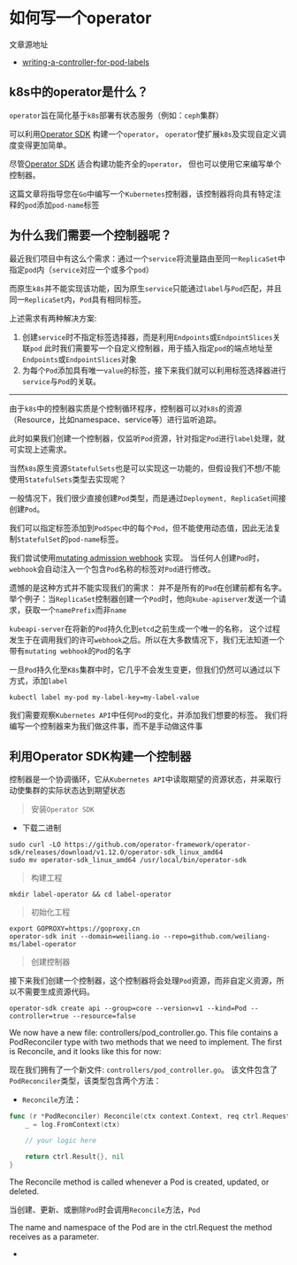 # 如何写一个operator

文章源地址
- [writing-a-controller-for-pod-labels](https://kubernetes.io/blog/2021/06/21/writing-a-controller-for-pod-labels/)

## k8s中的operator是什么？

`operator`旨在简化基于`k8s`部署有状态服务（例如：`ceph`集群）

可以利用[Operator SDK](https://sdk.operatorframework.io/) 构建一个`operator`，
`operator`使扩展`k8s`及实现自定义调度变得更加简单。

尽管[Operator SDK](https://sdk.operatorframework.io/) 适合构建功能齐全的`operator`，
但也可以使用它来编写单个控制器。

这篇文章将指导您在`Go`中编写一个`Kubernetes`控制器，该控制器将向具有特定注释的`pod`添加`pod-name`标签

## 为什么我们需要一个控制器呢？

最近我们项目中有这么个需求：通过一个`service`将流量路由至同一`ReplicaSet`中指定`pod`内（`service`对应一个或多个`pod`）

而原生`k8s`并不能实现该功能，因为原生`service`只能通过`label`与`Pod`匹配，并且同一`ReplicaSet`内，`Pod`具有相同标签。

上述需求有两种解决方案:
1. 创建`service`时不指定标签选择器，而是利用`Endpoints`或`EndpointSlices`关联`pod`
此时我们需要写一个自定义控制器，用于插入指定`pod`的端点地址至`Endpoints`或`EndpointSlices`对象
2. 为每个`Pod`添加具有唯一`value`的标签，接下来我们就可以利用标签选择器进行`service`与`Pod`的关联。

---

由于`k8s`中的控制器实质是个控制循环程序，控制器可以对`k8s`的资源（Resource，比如namespace、service等）进行监听追踪。

此时如果我们创建一个控制器，仅监听`Pod`资源，针对指定`Pod`进行`label`处理，就可实现上述需求。

当然`k8s`原生资源`StatefulSets`也是可以实现这一功能的，但假设我们不想/不能使用`StatefulSets`类型去实现呢？

一般情况下，我们很少直接创建`Pod`类型，而是通过`Deployment, ReplicaSet`间接创建`Pod`。

我们可以指定标签添加到`PodSpec`中的每个`Pod`，但不能使用动态值，因此无法复制`StatefulSet`的`pod-name`标签。

我们尝试使用[mutating admission webhook](https://kubernetes.io/docs/reference/access-authn-authz/admission-controllers/#mutatingadmissionwebhook)
实现。
当任何人创建`Pod`时，`webhook`会自动注入一个包含`Pod`名称的标签对`Pod`进行修改。

遗憾的是这种方式并不能实现我们的需求： 并不是所有的`Pod`在创建前都有名字。
举个例子：当`ReplicaSet`控制器创建一个`Pod`时，他向`kube-apiserver`发送一个请求，获取一个`namePrefix`而非`name`

`kubeapi-server`在将新的`Pod`持久化到`etcd`之前生成一个唯一的名称，
这个过程发生于在调用我们的许可`webhook`之后。所以在大多数情况下，我们无法知道一个带有`mutating webhook`的`Pod`的名字

一旦`Pod`持久化至`K8s`集群中时，它几乎不会发生变更，但我们仍然可以通过以下方式，添加`label`

```shell
kubectl label my-pod my-label-key=my-label-value
```

我们需要观察`Kubernetes API`中任何`Pod`的变化，并添加我们想要的标签。
我们将编写一个控制器来为我们做这件事，而不是手动做这件事

## 利用Operator SDK构建一个控制器

控制器是一个协调循环，它从`Kubernetes API`中读取期望的资源状态，并采取行动使集群的实际状态达到期望状态

> 安装`Operator SDK`

- 下载二进制

```shell
sudo curl -LO https://github.com/operator-framework/operator-sdk/releases/download/v1.12.0/operator-sdk_linux_amd64
sudo mv operator-sdk_linux_amd64 /usr/local/bin/operator-sdk
```

> 构建工程

```shell
mkdir label-operator && cd label-operator
```

> 初始化工程

```shell
export GOPROXY=https://goproxy.cn
operator-sdk init --domain=weiliang.io --repo=github.com/weiliang-ms/label-operator
```

> 创建控制器

接下来我们创建一个控制器，这个控制器将会处理`Pod`资源，而非自定义资源，所以不需要生成资源代码。

```shell
operator-sdk create api --group=core --version=v1 --kind=Pod --controller=true --resource=false
```

We now have a new file: controllers/pod_controller.go. 
This file contains a PodReconciler type with two methods that we need to implement. 
The first is Reconcile, and it looks like this for now:

现在我们拥有了一个新文件: `controllers/pod_controller.go`。
该文件包含了`PodReconciler`类型，该类型包含两个方法：

- `Reconcile`方法：

```go
func (r *PodReconciler) Reconcile(ctx context.Context, req ctrl.Request) (ctrl.Result, error) {
	_ = log.FromContext(ctx)

	// your logic here

	return ctrl.Result{}, nil
}
```

The Reconcile method is called whenever a Pod is created, updated, or deleted. 

当创建、更新、或删除`Pod`时会调用`Reconcile`方法，`Pod`

The name and namespace of the Pod are in the ctrl.Request the method receives as a parameter.

- 